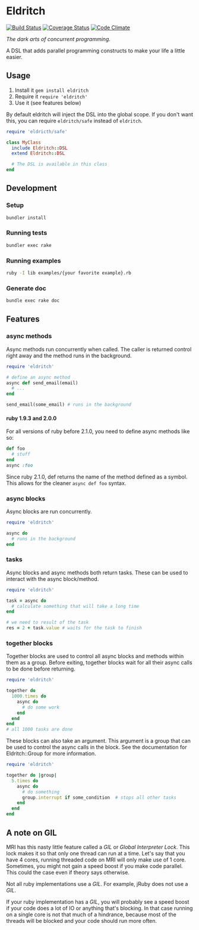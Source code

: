 Eldritch
========

[![Build Status](http://travis-ci.org/dotboris/eldritch.svg?branch=master)](http://travis-ci.org/dotboris/eldritch)
[![Coverage Status](http://coveralls.io/repos/dotboris/eldritch/badge.png)](http://coveralls.io/r/dotboris/eldritch)
[![Code Climate](http://codeclimate.com/github/dotboris/eldritch.png)](http://codeclimate.com/github/dotboris/eldritch)

_The dark arts of concurrent programming._

A DSL that adds parallel programming constructs to make your life a little
easier.

Usage
-----

1.  Install it `gem install eldritch`
1.  Require it `require 'eldritch'`
1.  Use it (see features below)

By default eldritch will inject the DSL into the global scope. If you don't want
this, you can require `eldritch/safe` instead of `eldritch`.

```ruby
require 'eldricth/safe'

class MyClass
  include Eldritch::DSL
  extend Eldritch::DSL

  # The DSL is available in this class
end
```

Development
-----------

### Setup

```sh
bundler install
```

### Running tests

```sh
bundler exec rake
```

### Running examples

```sh
ruby -I lib examples/{your favorite example}.rb
```

### Generate doc

```sh
bundle exec rake doc
```

Features
--------

### async methods

Async methods run concurrently when called. The caller is returned control right
away and the method runs in the background.

```ruby
require 'eldritch'

# define an async method
async def send_email(email)
  # ...
end

send_email(some_email) # runs in the background
```

#### ruby 1.9.3 and 2.0.0

For all versions of ruby before 2.1.0, you need to define async methods like so:

```ruby
def foo
  # stuff
end
async :foo
```

Since ruby 2.1.0, def returns the name of the method defined as a symbol. This
allows for the cleaner `async def foo` syntax.

### async blocks

Async blocks are run concurrently.

```ruby
require 'eldritch'

async do
  # runs in the background
end
```

### tasks

Async blocks and async methods both return tasks. These can be used to interact
with the async block/method.

```ruby
require 'eldritch'

task = async do
  # calculate something that will take a long time
end

# we need to result of the task
res = 2 + task.value # waits for the task to finish
```

### together blocks

Together blocks are used to control all async blocks and methods within them as
a group. Before exiting, together blocks wait for all their async calls to be
done before returning.

```ruby
require 'eldritch'

together do
  1000.times do
    async do
      # do some work
    end
  end
end
# all 1000 tasks are done
```

These blocks can also take an argument. This argument is a group that can be
used to control the async calls in the block. See the documentation for
Eldritch::Group for more information.

```ruby
require 'eldritch'

together do |group|
  5.times do
    async do
      # do something
      group.interrupt if some_condition  # stops all other tasks
    end
  end
end
```

A note on GIL
-------------

MRI has this nasty little feature called a _GIL_ or _Global Interpreter Lock_.
This lock makes it so that only one thread can run at a time. Let's say that you
have 4 cores, running threaded code on MRI will only make use of 1 core.
Sometimes, you might not gain a speed boost if you make code parallel. This
could the case even if theory says otherwise.

Not all ruby implementations use a _GIL_. For example, jRuby does not use a
_GIL_.

If your ruby implementation has a _GIL_, you will probably see a speed boost if
your code does a lot of IO or anything that's blocking. In that case running on
a single core is not that much of a hindrance, because most of the threads will
be blocked and your code should run more often.
